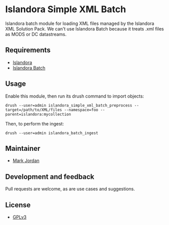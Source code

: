 # Islandora Simple XML Batch

Islandora batch module for loading XML files managed by the Islandora XML Solution Pack. We can't use Islandora Batch because it treats .xml files as MODS or DC datastreams.

## Requirements

* [Islandora](https://github.com/Islandora/islandora)
* [Islandora Batch](https://github.com/Islandora/islandora_batch)

## Usage

Enable this module, then run its drush command to import objects:

`drush --user=admin islandora_simple_xml_batch_preprocess --target=/path/to/XML/files --namespace=foo --parent=islandora:mycollection`

Then, to perform the ingest:

`drush --user=admin islandora_batch_ingest`

## Maintainer

* [Mark Jordan](https://github.com/mjordan)

## Development and feedback

Pull requests are welcome, as are use cases and suggestions.

## License

* [GPLv3](http://www.gnu.org/licenses/gpl-3.0.txt)
